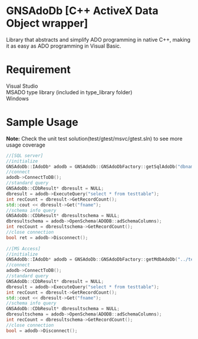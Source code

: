 GNSAdoDb [C++ ActiveX Data Object wrapper]
==========================================
Library that abstracts and simplify ADO programming in native C++,
making it as easy as ADO programming in Visual Basic.

Requirement
===========
Visual Studio  
MSADO type library (included in type_library folder)  
Windows  

Sample Usage
============
**Note:** Check the unit test solution(test/gtest/msvc/gtest.sln) to see more usage coverage
```c++
//[SQL server]
//initialize  
GNSAdoDb::IAdoDb* adodb = GNSAdoDb::GNSAdoDbFactory::getSqlAdoDb("dbname", "user", "pass", "host", "port");
//connect
adodb->ConnectToDB();
//standard query
GNSAdoDb::CDbResult* dbresult = NULL;
dbresult = adodb->ExecuteQuery("select * from testtable");
int recCount = dbresult->GetRecordCount();
std::cout << dbresult->Get("fname");
//schema info query
GNSAdoDb::CDbResult* dbresultschema = NULL;
dbresultschema = adodb->OpenSchema(ADODB::adSchemaColumns);
int recCount = dbresultschema->GetRecordCount();
//close connection
bool ret = adodb->Disconnect();
  
//[MS Access]
//initialize
GNSAdoDb::IAdoDb* adodb = GNSAdoDb::GNSAdoDbFactory::getMdbAdoDb("../test/test.mdb");
//connect
adodb->ConnectToDB();
//standard query
GNSAdoDb::CDbResult* dbresult = NULL;
dbresult = adodb->ExecuteQuery("select * from testtable");
int recCount = dbresult->GetRecordCount();
std::cout << dbresult->Get("fname");
//schema info query
GNSAdoDb::CDbResult* dbresultschema = NULL;
dbresultschema = adodb->OpenSchema(ADODB::adSchemaColumns);
int recCount = dbresultschema->GetRecordCount();
//close connection
bool = adodb->Disconnect();
```
